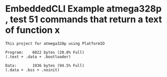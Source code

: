 # EmbeddedCLI Example atmega328p , test 51 commands that return a text of function x 

```
This project for atmega328p using PlatformIO 

Program:    6822 bytes (20.8% Full)
(.text + .data + .bootloader)

Data:       1936 bytes (94.5% Full)
(.data + .bss + .noinit)

```

